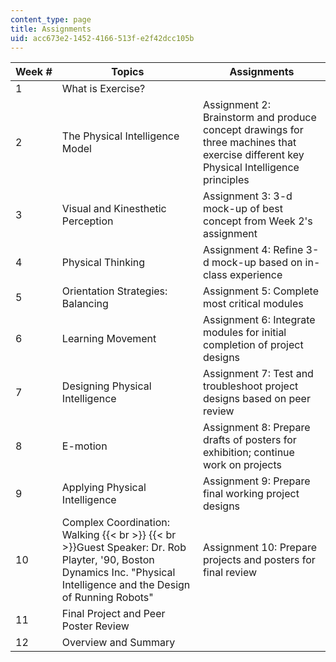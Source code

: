 ```yaml
---
content_type: page
title: Assignments
uid: acc673e2-1452-4166-513f-e2f42dcc105b
---
```


| Week # | Topics | Assignments |
| --- | --- | --- |
| 1 | What is Exercise? |  |
| 2 | The Physical Intelligence Model | Assignment 2: Brainstorm and produce concept drawings for three machines that exercise different key Physical Intelligence principles |
| 3 | Visual and Kinesthetic Perception | Assignment 3: 3-d mock-up of best concept from Week 2's assignment |
| 4 | Physical Thinking | Assignment 4: Refine 3-d mock-up based on in-class experience |
| 5 | Orientation Strategies: Balancing | Assignment 5: Complete most critical modules |
| 6 | Learning Movement | Assignment 6: Integrate modules for initial completion of project designs |
| 7 | Designing Physical Intelligence | Assignment 7: Test and troubleshoot project designs based on peer review |
| 8 | E-motion | Assignment 8: Prepare drafts of posters for exhibition; continue work on projects |
| 9 | Applying Physical Intelligence | Assignment 9: Prepare final working project designs |
| 10 | Complex Coordination: Walking  {{< br >}}  {{< br >}}Guest Speaker: Dr. Rob Playter, '90, Boston Dynamics Inc. "Physical Intelligence and the Design of Running Robots" | Assignment 10: Prepare projects and posters for final review |
| 11 | Final Project and Peer Poster Review |  |
| 12 | Overview and Summary |